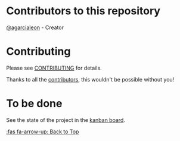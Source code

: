 # Contributors to this repository <a name="contributors"></a>

[@agarcialeon](https://github.com/agarcialeon) - Creator

# Contributing <a name="contributing"></a>

Please see [CONTRIBUTING](https://github.com/agarcialeon/awesome-unity/blob/master/CONTRIBUTING.md) for details.

Thanks to all the [contributors](https://github.com/agarcialeon/awesome-unity/graphs/contributors), this wouldn't be possible without you! 

<!--<a href="https://github.com/agarcialeon/awesome-unity/graphs/contributors">
	 <img src="https://opencollective.com/vuejs/contributors.svg?width=890" /> 
</a>-->

# To be done <a name="to-do"></a>

See the state of the project in the [kanban board](https://github.com/UnityCommunity/AwesomeUnityCommunity/projects/1).

[:fas fa-arrow-up: Back to Top](/README)